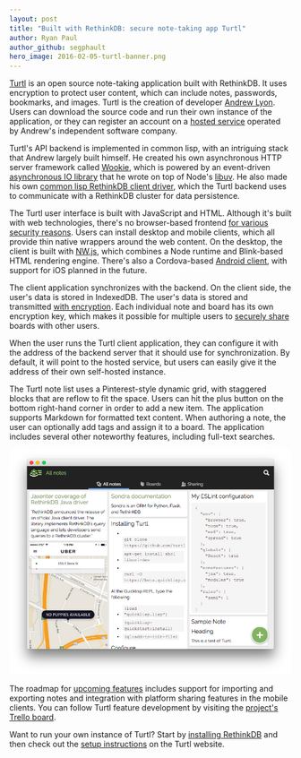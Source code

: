 ```yaml
---
layout: post
title: "Built with RethinkDB: secure note-taking app Turtl"
author: Ryan Paul
author_github: segphault
hero_image: 2016-02-05-turtl-banner.png
---
```


[Turtl][] is an open source note-taking application built with RethinkDB.
It uses encryption to protect user content, which can include notes,
passwords, bookmarks, and images. Turtl is the creation of developer
[Andrew Lyon][]. Users can download the source code and run their own
instance of the application, or they can register an account on a [hosted
service][] operated by Andrew's independent software company.

Turtl's API backend is implemented in common lisp, with an intriguing
stack that Andrew largely built himself. He created his own asynchronous
HTTP server framework called [Wookie][], which is powered by an
event-driven [asynchronous IO library][cl-async] that he wrote on top of
Node's [libuv][]. He also made his own
[common lisp RethinkDB client driver][cl-rethinkdb], which the Turtl backend
uses to communicate with a RethinkDB cluster for data persistence.

<!--more-->

The Turtl user interface is built with JavaScript and HTML. Although it's
built with web technologies, there's no browser-based frontend [for
various security reasons][no-web]. Users can install desktop and mobile
clients, which all provide thin native wrappers around the web content. On
the desktop, the client is built with [NW.js][], which combines a Node
runtime and Blink-based HTML rendering engine. There's also a
Cordova-based [Android client][android], with support for iOS planned in
the future.

The client application synchronizes with the backend. On the client side,
the user's data is stored in IndexedDB. The user's data is stored and
transmitted [with encryption][]. Each individual note and board has its
own encryption key, which makes it possible for multiple users to
[securely share][] boards with other users.

When the user runs the Turtl client application, they can configure it
with the address of the backend server that it should use for
synchronization. By default, it will point to the hosted service, but
users can easily give it the address of their own self-hosted instance.

The Turtl note list uses a Pinterest-style dynamic grid, with staggered
blocks that are reflow to fit the space. Users can hit the plus button on
the bottom right-hand corner in order to add a new item. The application
supports Markdown for formatted text content. When authoring a note, the
user can optionally add tags and assign it to a board. The application
includes several other noteworthy features, including full-text searches.

<img src="/assets/images/posts/2016-02-05-turtl-ui.png">

The roadmap for [upcoming features][] includes support for importing and
exporting notes and integration with platform sharing features in the
mobile clients. You can follow Turtl feature development by visiting the
[project's Trello board][trello].

Want to run your own instance of Turtl? Start by
[installing RethinkDB][install] and then check out the
[setup instructions][] on the Turtl website.

[Turtl]: https://turtl.it/
[clr]: https://github.com/orthecreedence/cl-rethinkdb
[Wookie]: http://wookie.lyonbros.com/
[Andrew Lyon]: https://github.com/orthecreedence
[cl-async]: https://github.com/orthecreedence/cl-async
[libuv]: https://github.com/libuv/libuv
[cl-rethinkdb]: https://github.com/orthecreedence/cl-rethinkdb
[NW.js]: http://nwjs.io/
[hosted service]: https://turtl.it/pricing/
[no-web]: http://turtlapp.tumblr.com/post/118259491304/why-not-just-publish-turtl-as-a-web-app
[android]: https://github.com/turtl/mobile
[with encryption]: https://turtl.it/docs/security/encryption-specifics/
[securely share]: https://turtl.it/docs/architecture/#sharing
[trello]: https://trello.com/b/yIQGkHia/turtl-product-dev
[upcoming features]: http://turtlapp.tumblr.com/post/137203111884/look-forward-to-these-features
[setup instructions]: https://turtl.it/docs/server/
[install]: http://rethinkdb.com/docs/install/
